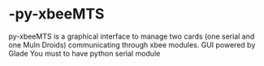 # -py-xbeeMTS
py-xbeeMTS is a graphical interface to manage two cards (one serial and one MuIn Droids) communicating through xbee modules. GUI powered by Glade You must to have python serial module
